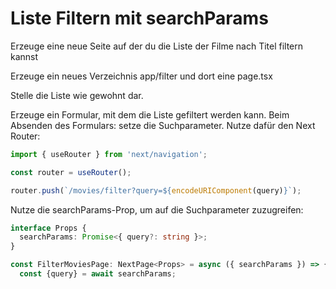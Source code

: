 # Liste Filtern mit searchParams

Erzeuge eine neue Seite auf der du die Liste der Filme nach Titel filtern kannst

Erzeuge ein neues Verzeichnis app/filter und dort eine page.tsx

Stelle die Liste wie gewohnt dar.

Erzeuge ein Formular, mit dem die Liste gefiltert werden kann. Beim Absenden des Formulars: setze die Suchparameter. Nutze dafür den Next Router:

```ts
import { useRouter } from 'next/navigation';

const router = useRouter();

router.push(`/movies/filter?query=${encodeURIComponent(query)}`);
```

Nutze die searchParams-Prop, um auf die Suchparameter zuzugreifen:

```ts
interface Props {
  searchParams: Promise<{ query?: string }>;
}

const FilterMoviesPage: NextPage<Props> = async ({ searchParams }) => {
  const {query} = await searchParams;

```
